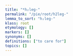 ```yaml
---
title: "*h₂leg-"
permalink: "/pie/root/h2leg-"
lemma_to_sort: "h₂leg-"
klass: root
etymology: []
markers: []
synonyms: []
definitions: ["to care for"]
topics: []
---
```

